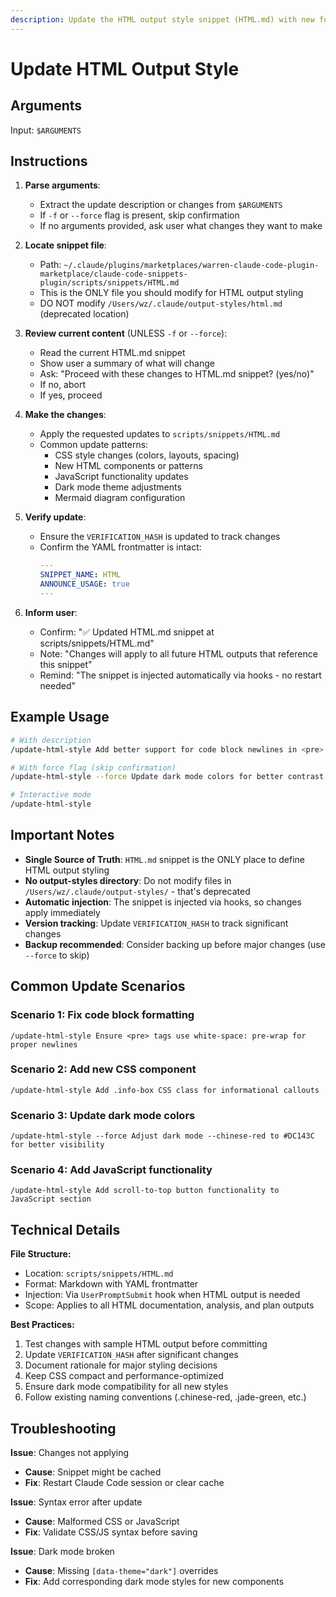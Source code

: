 ```yaml
---
description: Update the HTML output style snippet (HTML.md) with new formatting instructions
---
```


# Update HTML Output Style

## Arguments

Input: `$ARGUMENTS`

## Instructions

1. **Parse arguments**:
   - Extract the update description or changes from `$ARGUMENTS`
   - If `-f` or `--force` flag is present, skip confirmation
   - If no arguments provided, ask user what changes they want to make

2. **Locate snippet file**:
   - Path: `~/.claude/plugins/marketplaces/warren-claude-code-plugin-marketplace/claude-code-snippets-plugin/scripts/snippets/HTML.md`
   - This is the ONLY file you should modify for HTML output styling
   - DO NOT modify `/Users/wz/.claude/output-styles/html.md` (deprecated location)

3. **Review current content** (UNLESS `-f` or `--force`):
   - Read the current HTML.md snippet
   - Show user a summary of what will change
   - Ask: "Proceed with these changes to HTML.md snippet? (yes/no)"
   - If no, abort
   - If yes, proceed

4. **Make the changes**:
   - Apply the requested updates to `scripts/snippets/HTML.md`
   - Common update patterns:
     - CSS style changes (colors, layouts, spacing)
     - New HTML components or patterns
     - JavaScript functionality updates
     - Dark mode theme adjustments
     - Mermaid diagram configuration

5. **Verify update**:
   - Ensure the `VERIFICATION_HASH` is updated to track changes
   - Confirm the YAML frontmatter is intact:
     ```yaml
     ---
     SNIPPET_NAME: HTML
     ANNOUNCE_USAGE: true
     ---
     ```

6. **Inform user**:
   - Confirm: "✅ Updated HTML.md snippet at scripts/snippets/HTML.md"
   - Note: "Changes will apply to all future HTML outputs that reference this snippet"
   - Remind: "The snippet is injected automatically via hooks - no restart needed"

## Example Usage

```bash
# With description
/update-html-style Add better support for code block newlines in <pre> tags

# With force flag (skip confirmation)
/update-html-style --force Update dark mode colors for better contrast

# Interactive mode
/update-html-style
```

## Important Notes

- **Single Source of Truth**: `HTML.md` snippet is the ONLY place to define HTML output styling
- **No output-styles directory**: Do not modify files in `/Users/wz/.claude/output-styles/` - that's deprecated
- **Automatic injection**: The snippet is injected via hooks, so changes apply immediately
- **Version tracking**: Update `VERIFICATION_HASH` to track significant changes
- **Backup recommended**: Consider backing up before major changes (use `--force` to skip)

## Common Update Scenarios

### Scenario 1: Fix code block formatting
```
/update-html-style Ensure <pre> tags use white-space: pre-wrap for proper newlines
```

### Scenario 2: Add new CSS component
```
/update-html-style Add .info-box CSS class for informational callouts
```

### Scenario 3: Update dark mode colors
```
/update-html-style --force Adjust dark mode --chinese-red to #DC143C for better visibility
```

### Scenario 4: Add JavaScript functionality
```
/update-html-style Add scroll-to-top button functionality to JavaScript section
```

## Technical Details

**File Structure:**
- Location: `scripts/snippets/HTML.md`
- Format: Markdown with YAML frontmatter
- Injection: Via `UserPromptSubmit` hook when HTML output is needed
- Scope: Applies to all HTML documentation, analysis, and plan outputs

**Best Practices:**
1. Test changes with sample HTML output before committing
2. Update `VERIFICATION_HASH` after significant changes
3. Document rationale for major styling decisions
4. Keep CSS compact and performance-optimized
5. Ensure dark mode compatibility for all new styles
6. Follow existing naming conventions (.chinese-red, .jade-green, etc.)

## Troubleshooting

**Issue**: Changes not applying
- **Cause**: Snippet might be cached
- **Fix**: Restart Claude Code session or clear cache

**Issue**: Syntax error after update
- **Cause**: Malformed CSS or JavaScript
- **Fix**: Validate CSS/JS syntax before saving

**Issue**: Dark mode broken
- **Cause**: Missing `[data-theme="dark"]` overrides
- **Fix**: Add corresponding dark mode styles for new components
